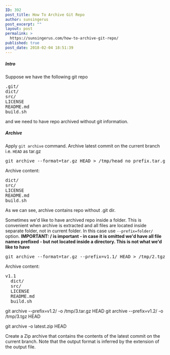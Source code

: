 ```yaml
---
ID: 392
post_title: How To Archive Git Repo
author: sunsingerus
post_excerpt: ""
layout: post
permalink: >
  https://sunsingerus.com/how-to-archive-git-repo/
published: true
post_date: 2018-02-04 18:51:39
---
```

<h5>Intro</h5>
Suppose we have the following git repo
<pre>
.git/
dict/
src/
LICENSE  
README.md  
build.sh  
</pre>
and we need to have repo archived without git information.

<h5>Archive</h5>
Apply <code>git archive</code> command. Archive latest commit on the current branch i.e. <code>HEAD</code> as tar.gz
<pre>
git archive --format=tar.gz HEAD > /tmp/head_no_prefix.tar.gz
</pre>
Archive content:
<pre>
dict/
src/
LICENSE  
README.md  
build.sh  
</pre>

As we can see, archive contains repo without .git dir. 

Sometimes we'd like to have archived repo inside a folder. This is convenient when archive is extracted and all files are located inside separate folder, not in current folder. In this case use <code>--prefix=folder/</code> option. <strong>IMPORTANT: / is important - in case it is omitted we'd have all file names prefixed - but not located inside a directory. This is not what we'd like to have</strong>
<pre>
git archive --format=tar.gz --prefix=v1.1/ HEAD > /tmp/2.tgz
</pre>
Archive content:
<pre>
v1.1
  dict/
  src/
  LICENSE  
  README.md  
  build.sh  
</pre>

git archive --prefix=v1.2/ -o /tmp/3.tar.gz HEAD
git archive --prefix=v1.2/ -o /tmp/3.tgz HEAD


git archive -o latest.zip HEAD

Create a Zip archive that contains the contents of the latest commit on the current branch. Note that the output format is inferred by the extension of the output file.